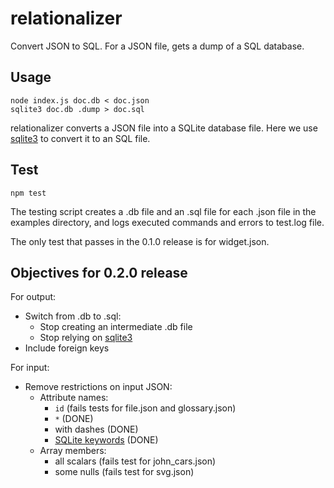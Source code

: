 # relationalizer
Convert JSON to SQL. For a JSON file, gets a dump of a SQL database.

## Usage
    node index.js doc.db < doc.json
    sqlite3 doc.db .dump > doc.sql

relationalizer converts a JSON file into a SQLite database file. Here we use [sqlite3](https://sqlite.org/cli.html) to convert it to an SQL file.

## Test
    npm test

The testing script creates a .db file and an .sql file for each .json file in the examples directory, and logs executed commands and errors to test.log file.

The only test that passes in the 0.1.0 release is for widget.json.

## Objectives for 0.2.0 release

For output:

- Switch from .db to .sql:
  - Stop creating an intermediate .db file
  - Stop relying on [sqlite3](https://sqlite.org/cli.html)
- Include foreign keys

For input:

- Remove restrictions on input JSON:
  - Attribute names:
    - `id` (fails tests for file.json and glossary.json)
    - `*` (DONE)
    - with dashes (DONE)
    - [SQLite keywords](https://sqlite.org/lang_keywords.html) (DONE)
  - Array members:
    - all scalars (fails test for john_cars.json)
    - some nulls (fails test for svg.json)

